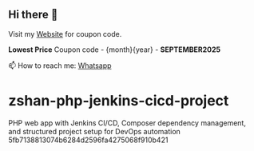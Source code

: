 
## Hi there 👋

Visit my [Website](https://www.coursediy.com/) for coupon code. 

**Lowest Price** Coupon code - {month}{year} - **SEPTEMBER2025**

📫 How to reach me: [Whatsapp](https://chat.whatsapp.com/CLWOeMT34D4F89dCIHahzn)

# zshan-php-jenkins-cicd-project
PHP web app with Jenkins CI/CD, Composer dependency management, and structured project setup for DevOps automation
 5fb7138813074b6284d2596fa4275068f910b421
